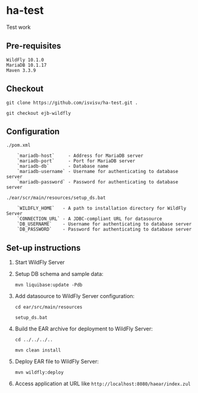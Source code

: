 # ha-test
Test work

## Pre-requisites

    WildFly 10.1.0
    MariaDB 10.1.17
    Maven 3.3.9
    
## Checkout
    
   `git clone https://github.com/isvisv/ha-test.git .`
   
   `git checkout ejb-wildfly`
   
    
## Configuration

    ./pom.xml
    
        `mariadb-host`     - Address for MariaDB server
        `mariadb-port`     - Port for MariaDB server
        `mariadb-db`       - Database name
        `mariadb-username` - Username for authenticating to database server
        `mariadb-password` - Password for authenticating to database server
        
    ./ear/scr/main/resources/setup_ds.bat
        
        `WILDFLY_HOME`   - A path to installation directory for WildFly Server
        `CONNECTION_URL` - A JDBC-compliant URL for datasource
        `DB_USERNAME`    - Username for authenticating to database server
        `DB_PASSWORD`    - Password for authenticating to database server
        
## Set-up instructions

1. Start WildFly Server

2. Setup DB schema and sample data:
   
   `mvn liquibase:update -Pdb`

3. Add datasource to WildFly Server configuration:
   
   `cd ear/src/main/resources`
   
   `setup_ds.bat`
   
4. Build the EAR archive for deployment to WildFly Server:
   
   `cd ../../../..`
   
   `mvn clean install`
   
5. Deploy EAR file to WildFly Server:
   
   `mvn wildfly:deploy`
      
6. Access application at URL like `http://localhost:8080/haear/index.zul`   
    
